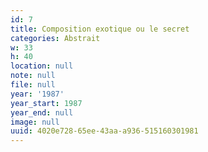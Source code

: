 ```yaml
---
id: 7
title: Composition exotique ou le secret
categories: Abstrait
w: 33
h: 40
location: null
note: null
file: null
year: '1987'
year_start: 1987
year_end: null
image: null
uuid: 4020e728-65ee-43aa-a936-515160301981
---
```


